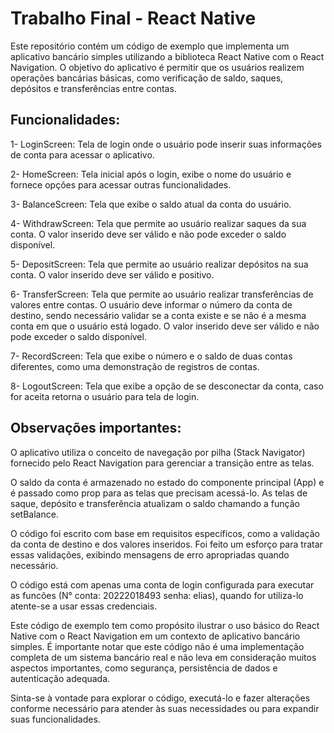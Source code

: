 # Trabalho Final - React Native

Este repositório contém um código de exemplo que implementa um aplicativo bancário simples utilizando a biblioteca React Native com o React Navigation. O objetivo do aplicativo é permitir que os usuários realizem operações bancárias básicas, como verificação de saldo, saques, depósitos e transferências entre contas.

## Funcionalidades:

 1- LoginScreen: Tela de login onde o usuário pode inserir suas informações de conta para acessar o aplicativo.

 2- HomeScreen: Tela inicial após o login, exibe o nome do usuário e fornece opções para acessar outras funcionalidades.

 3- BalanceScreen: Tela que exibe o saldo atual da conta do usuário.

 4- WithdrawScreen: Tela que permite ao usuário realizar saques da sua conta. O valor inserido deve ser válido e não pode exceder o saldo disponível.

 5- DepositScreen: Tela que permite ao usuário realizar depósitos na sua conta. O valor inserido deve ser válido e positivo.

 6- TransferScreen: Tela que permite ao usuário realizar transferências de valores entre contas. O usuário deve informar o número da conta de destino, sendo necessário validar se a conta existe e se não é a mesma conta em que o usuário está logado. O valor inserido deve ser válido e não pode exceder o saldo disponível.

 7- RecordScreen: Tela que exibe o número e o saldo de duas contas diferentes, como uma demonstração de registros de contas.

 8- LogoutScreen: Tela que exibe a opção de se desconectar da conta, caso for aceita retorna o usuário para tela de login.

## Observações importantes:

O aplicativo utiliza o conceito de navegação por pilha (Stack Navigator) fornecido pelo React Navigation para gerenciar a transição entre as telas.

O saldo da conta é armazenado no estado do componente principal (App) e é passado como prop para as telas que precisam acessá-lo. As telas de saque, depósito e transferência atualizam o saldo chamando a função setBalance.

O código foi escrito com base em requisitos específicos, como a validação da conta de destino e dos valores inseridos. Foi feito um esforço para tratar essas validações, exibindo mensagens de erro apropriadas quando necessário.

O código está com apenas uma conta de login configurada para executar as funcões (N° conta: 20222018493 senha: elias), quando for utiliza-lo atente-se a usar essas credenciais.

Este código de exemplo tem como propósito ilustrar o uso básico do React Native com o React Navigation em um contexto de aplicativo bancário simples. É importante notar que este código não é uma implementação completa de um sistema bancário real e não leva em consideração muitos aspectos importantes, como segurança, persistência de dados e autenticação adequada.

Sinta-se à vontade para explorar o código, executá-lo e fazer alterações conforme necessário para atender às suas necessidades ou para expandir suas funcionalidades.
